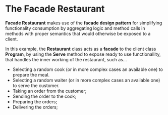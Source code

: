 # The Facade Restaurant

**Facade Restaurant** makes use of the **facade design pattern** for simplifying functionality consumption by
aggregating logic and method calls in methods with proper semantics that would otherwise be exposed to a client.

In this example, the **Restaurant** class acts as a **facade** to the client class **Program**, by using the **Serve**
method to expose ready to use functionallity, that handles the inner working of the restaurant, such as...

- Selecting a random cook (or in more complex cases an available one) to prepare the meal.
- Selecting a random waiter (or in more complex cases an available one) to serve the customer.
- Taking an order from the customer;
- Sending the order to the cook;
- Preparing the orders;
- Delivering the orders;
